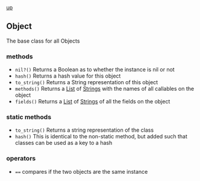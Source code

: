 [up](index.md)

## Object
The base class for all Objects

### methods
- `nil?()` Returns a Boolean as to whether the instance is nil or not
- `hash()` Returns a hash value for this object
- `to_string()` Returns a String representation of this object
- `methods()` Returns a [List](list.md) of [Strings](string.md) with the names of all callables on the object
- `fields()` Returns a [List](list.md) of [Strings](string.md) of all the fields on the object

### static methods
- `to_string()` Returns a string representation of the class
- `hash()` This is identical to the non-static method, but added such that classes can be used as a key to a hash

### operators
- `==` compares if the two objects are the same instance
